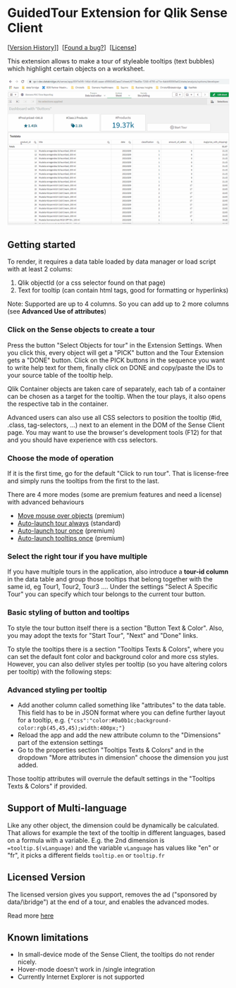 # GuidedTour Extension for Qlik Sense Client

&lsqb;[Version History](./db_ext_guided_tour.qext)]&rsqb;&nbsp;
&lsqb;[Found a bug?](https://github.com/ChristofSchwarz/db_ext_guidedtour/issues)&rsqb;&nbsp;
&lsqb;[License](./docs/licensing.md)&rsqb;

This extension allows to make a tour of styleable tooltips (text bubbles) which highlight certain objects on a worksheet. 

 ![screenshot](https://github.com/ChristofSchwarz/pics/raw/master/GuidedTour.gif "Animation")


## Getting started
To render, it requires a data table loaded by data manager or load script with at least 2 colums: 

1. Qlik objectId (or a css selector found on that page)
2. Text for tooltip (can contain html tags, good for formatting or hyperlinks)

Note: Supported are up to 4 columns. So you can add up to 2 more columns (see **Advanced Use of attributes**)  

### Click on the Sense objects to create a tour

Press the button "Select Objects for tour" in the Extension Settings. When you click this, every object will get a "PICK" button and the Tour Extension 
gets a "DONE" button. Click on the PICK buttons in the sequence you want to write help text for them, finally
click on DONE and copy/paste the IDs to your source table of the tooltip help.

Qlik Container objects are taken care of separately, each tab of a container can be chosen as a target for the tooltip. When the tour plays, it also 
opens the respective tab in the container.

Advanced users can also use all CSS selectors to position the tooltip (#id, .class, tag-selectors, ...) next to an element in the DOM of the Sense 
Client page. You may want to use the browser's development tools (F12) for that and you should have experience with css selectors.

### Choose the mode of operation

If it is the first time, go for the default "Click to run tour". That is license-free and simply runs the tooltips from the first to the last.

There are 4 more modes (some are premium features and need a license) with advanced behaviours
 * [Move mouse over objects](./docs/operation-modes.md#move-mouse-over-objects) (premium) 
 * [Auto-launch tour always](./docs/operation-modes.md#auto-launch-tour-always) (standard)
 * [Auto-launch tour once](./docs/operation-modes.md#auto-launch-tour-once) (premium)
 * [Auto-launch tooltips once](./docs/operation-modes.md#auto-launch-tour-once) (premium)

### Select the right tour if you have multiple

If you have multiple tours in the application, also introduce a **tour-id column** in the data table and group those tooltips that belong together with the same 
id, eg Tour1, Tour2, Tour3 .... Under the settings "Select A Specific Tour" you can specify which tour belongs to the current tour button.

### Basic styling of button and tooltips

To style the tour button itself there is a section "Button Text & Color". Also, you may adopt the texts for "Start Tour", "Next" and "Done" links.

To style the tooltips there is a section "Tooltips Texts & Colors", where you can set the default font color and background color and more css styles. However, 
you can also deliver styles per tooltip (so you have altering colors per tooltip) with the following steps:

### Advanced styling per tooltip

 * Add another column called something like "attributes" to the data table. This field has to be in JSON format where you can define further layout for a tooltip, e.g. `{"css":"color:#0a0b1c;background-color:rgb(45,45,45);width:400px;"}`
 * Reload the app and add the new attribute column to the "Dimensions" part of the extension settings
 * Go to the properties section "Tooltips Texts & Colors" and in the dropdown "More attributes in dimension" choose the dimension you just added.

Those tooltip attributes will overrule the default settings in the "Tooltips Texts & Colors" if provided.

## Support of Multi-language

Like any other object, the dimension could be dynamically be calculated. That allows for example the text of the tooltip in different languages, based on a formula with a 
variable. E.g. the 2nd dimension is `=tooltip.$(vLanguage)` and the variable `vLanguage` has values like "en" or "fr", it picks a different fields `tooltip.en` or `tooltip.fr`

## Licensed Version

The licensed version gives you support, removes the ad ("sponsored by data/\bridge") at the end of a tour, and enables the advanced modes. 

Read more [here](./docs/licensing.md)

## Known limitations

 * In small-device mode of the Sense Client, the tooltips do not render nicely.
 * Hover-mode doesn't work in /single integration
 * Currently Internet Explorer is not supported
